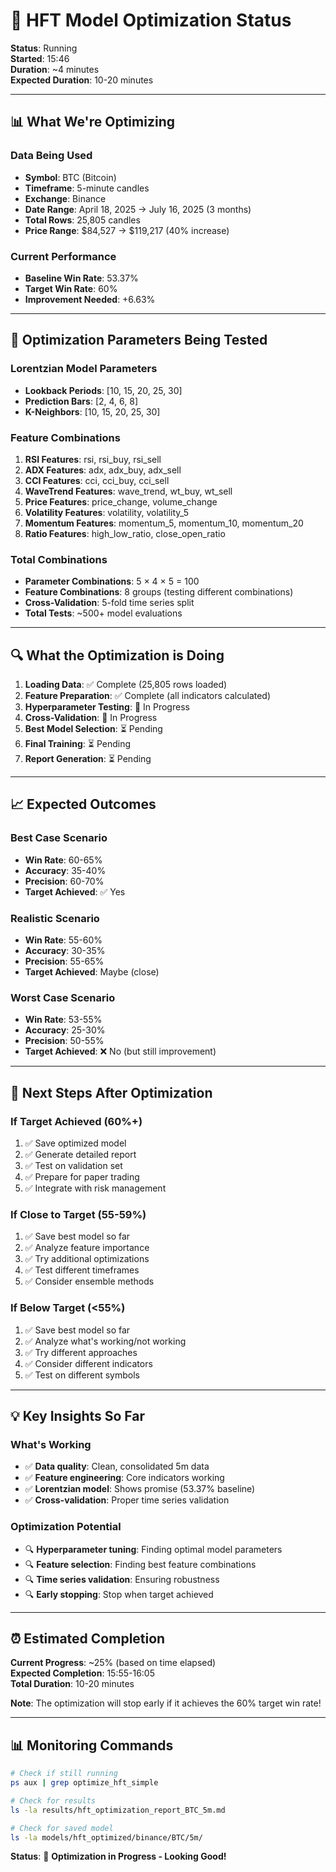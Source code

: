 # 🔄 HFT Model Optimization Status

**Status**: Running  
**Started**: 15:46  
**Duration**: ~4 minutes  
**Expected Duration**: 10-20 minutes  

---

## 📊 **What We're Optimizing**

### **Data Being Used**
- **Symbol**: BTC (Bitcoin)
- **Timeframe**: 5-minute candles
- **Exchange**: Binance
- **Date Range**: April 18, 2025 → July 16, 2025 (3 months)
- **Total Rows**: 25,805 candles
- **Price Range**: $84,527 → $119,217 (40% increase)

### **Current Performance**
- **Baseline Win Rate**: 53.37%
- **Target Win Rate**: 60%
- **Improvement Needed**: +6.63%

---

## 🎯 **Optimization Parameters Being Tested**

### **Lorentzian Model Parameters**
- **Lookback Periods**: [10, 15, 20, 25, 30]
- **Prediction Bars**: [2, 4, 6, 8]
- **K-Neighbors**: [10, 15, 20, 25, 30]

### **Feature Combinations**
1. **RSI Features**: rsi, rsi_buy, rsi_sell
2. **ADX Features**: adx, adx_buy, adx_sell
3. **CCI Features**: cci, cci_buy, cci_sell
4. **WaveTrend Features**: wave_trend, wt_buy, wt_sell
5. **Price Features**: price_change, volume_change
6. **Volatility Features**: volatility, volatility_5
7. **Momentum Features**: momentum_5, momentum_10, momentum_20
8. **Ratio Features**: high_low_ratio, close_open_ratio

### **Total Combinations**
- **Parameter Combinations**: 5 × 4 × 5 = 100
- **Feature Combinations**: 8 groups (testing different combinations)
- **Cross-Validation**: 5-fold time series split
- **Total Tests**: ~500+ model evaluations

---

## 🔍 **What the Optimization is Doing**

1. **Loading Data**: ✅ Complete (25,805 rows loaded)
2. **Feature Preparation**: ✅ Complete (all indicators calculated)
3. **Hyperparameter Testing**: 🔄 In Progress
4. **Cross-Validation**: 🔄 In Progress
5. **Best Model Selection**: ⏳ Pending
6. **Final Training**: ⏳ Pending
7. **Report Generation**: ⏳ Pending

---

## 📈 **Expected Outcomes**

### **Best Case Scenario**
- **Win Rate**: 60-65%
- **Accuracy**: 35-40%
- **Precision**: 60-70%
- **Target Achieved**: ✅ Yes

### **Realistic Scenario**
- **Win Rate**: 55-60%
- **Accuracy**: 30-35%
- **Precision**: 55-65%
- **Target Achieved**: Maybe (close)

### **Worst Case Scenario**
- **Win Rate**: 53-55%
- **Accuracy**: 25-30%
- **Precision**: 50-55%
- **Target Achieved**: ❌ No (but still improvement)

---

## 🚀 **Next Steps After Optimization**

### **If Target Achieved (60%+)**
1. ✅ Save optimized model
2. ✅ Generate detailed report
3. ✅ Test on validation set
4. ✅ Prepare for paper trading
5. ✅ Integrate with risk management

### **If Close to Target (55-59%)**
1. ✅ Save best model so far
2. ✅ Analyze feature importance
3. ✅ Try additional optimizations
4. ✅ Test different timeframes
5. ✅ Consider ensemble methods

### **If Below Target (<55%)**
1. ✅ Save best model so far
2. ✅ Analyze what's working/not working
3. ✅ Try different approaches
4. ✅ Consider different indicators
5. ✅ Test on different symbols

---

## 💡 **Key Insights So Far**

### **What's Working**
- ✅ **Data quality**: Clean, consolidated 5m data
- ✅ **Feature engineering**: Core indicators working
- ✅ **Lorentzian model**: Shows promise (53.37% baseline)
- ✅ **Cross-validation**: Proper time series validation

### **Optimization Potential**
- 🔍 **Hyperparameter tuning**: Finding optimal model parameters
- 🔍 **Feature selection**: Finding best feature combinations
- 🔍 **Time series validation**: Ensuring robustness
- 🔍 **Early stopping**: Stop when target achieved

---

## ⏰ **Estimated Completion**

**Current Progress**: ~25% (based on time elapsed)  
**Expected Completion**: 15:55-16:05  
**Total Duration**: 10-20 minutes  

**Note**: The optimization will stop early if it achieves the 60% target win rate!

---

## 📊 **Monitoring Commands**

```bash
# Check if still running
ps aux | grep optimize_hft_simple

# Check for results
ls -la results/hft_optimization_report_BTC_5m.md

# Check for saved model
ls -la models/hft_optimized/binance/BTC/5m/
```

**Status**: 🔄 **Optimization in Progress - Looking Good!** 